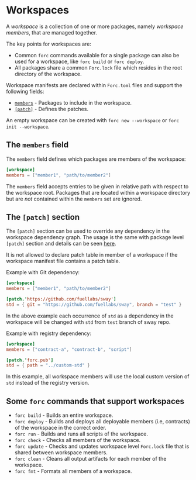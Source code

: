 # Workspaces

A *workspace* is a collection of one or more packages, namely *workspace members*, that are managed together.

The key points for workspaces are:

* Common `forc` commands available for a single package can also be used for a workspace, like `forc build` or `forc deploy`.
* All packages share a common `Forc.lock` file which resides in the root directory of the workspace.

Workspace manifests are declared within `Forc.toml` files and support the following fields:

* [`members`](#the-members-field) - Packages to include in the workspace.
* [`[patch]`](#the-patch-section) - Defines the patches.

An empty workspace can be created with `forc new --workspace` or `forc init --workspace`.

## The `members` field

The `members` field defines which packages are members of the workspace:

```toml
[workspace]
members = ["member1", "path/to/member2"]
```

The `members` field accepts entries to be given in relative path with respect to the workspace root.
Packages that are located within a workspace directory but are *not* contained within the `members` set are ignored.

## The `[patch]` section

The `[patch]` section can be used to override any dependency in the workspace dependency graph. The usage is the same with package level `[patch]` section and details can be seen [here](./manifest_reference.md#the-patch-section).

It is not allowed to declare patch table in member of a workspace if the workspace manifest file contains a patch table.

Example with Git dependency:

```toml
[workspace]
members = ["member1", "path/to/member2"]

[patch.'https://github.com/fuellabs/sway']
std = { git = "https://github.com/fuellabs/sway", branch = "test" }
```

In the above example each occurrence of `std` as a dependency in the workspace will be changed with `std` from `test` branch of sway repo.

Example with registry dependency:

```toml
[workspace]
members = ["contract-a", "contract-b", "script"]

[patch.'forc.pub']
std = { path = "../custom-std" }
```

In this example, all workspace members will use the local custom version of `std` instead of the registry version.

## Some `forc` commands that support workspaces

* `forc build` - Builds an entire workspace.
* `forc deploy` - Builds and deploys all deployable members (i.e, contracts) of the workspace in the correct order.
* `forc run` - Builds and runs all scripts of the workspace.
* `forc check` - Checks all members of the workspace.
* `forc update` - Checks and updates workspace level `Forc.lock` file that is shared between workspace members.
* `forc clean` - Cleans all output artifacts for each member of the workspace.
* `forc fmt` - Formats all members of a workspace.

